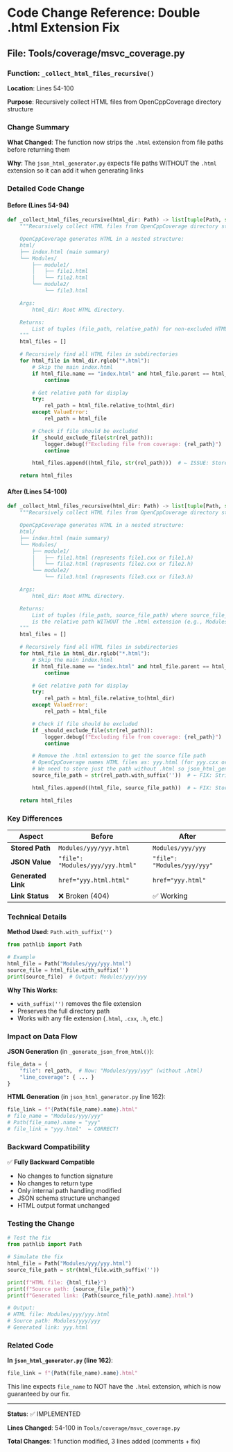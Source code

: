 # Code Change Reference: Double .html Extension Fix

## File: Tools/coverage/msvc_coverage.py

### Function: `_collect_html_files_recursive()`

**Location**: Lines 54-100

**Purpose**: Recursively collect HTML files from OpenCppCoverage directory structure

### Change Summary

**What Changed**: The function now strips the `.html` extension from file paths before returning them

**Why**: The `json_html_generator.py` expects file paths WITHOUT the `.html` extension so it can add it when generating links

### Detailed Code Change

#### Before (Lines 54-94)

```python
def _collect_html_files_recursive(html_dir: Path) -> list[tuple[Path, str]]:
    """Recursively collect HTML files from OpenCppCoverage directory structure.

    OpenCppCoverage generates HTML in a nested structure:
    html/
    ├── index.html (main summary)
    └── Modules/
        ├── module1/
        │   ├── file1.html
        │   └── file2.html
        └── module2/
            └── file3.html

    Args:
        html_dir: Root HTML directory.

    Returns:
        List of tuples (file_path, relative_path) for non-excluded HTML files.
    """
    html_files = []

    # Recursively find all HTML files in subdirectories
    for html_file in html_dir.rglob("*.html"):
        # Skip the main index.html
        if html_file.name == "index.html" and html_file.parent == html_dir:
            continue

        # Get relative path for display
        try:
            rel_path = html_file.relative_to(html_dir)
        except ValueError:
            rel_path = html_file

        # Check if file should be excluded
        if _should_exclude_file(str(rel_path)):
            logger.debug(f"Excluding file from coverage: {rel_path}")
            continue

        html_files.append((html_file, str(rel_path)))  # ← ISSUE: Stores with .html

    return html_files
```

#### After (Lines 54-100)

```python
def _collect_html_files_recursive(html_dir: Path) -> list[tuple[Path, str]]:
    """Recursively collect HTML files from OpenCppCoverage directory structure.

    OpenCppCoverage generates HTML in a nested structure:
    html/
    ├── index.html (main summary)
    └── Modules/
        ├── module1/
        │   ├── file1.html (represents file1.cxx or file1.h)
        │   └── file2.html (represents file2.cxx or file2.h)
        └── module2/
            └── file3.html (represents file3.cxx or file3.h)

    Args:
        html_dir: Root HTML directory.

    Returns:
        List of tuples (file_path, source_file_path) where source_file_path
        is the relative path WITHOUT the .html extension (e.g., Modules/module1/file1).
    """
    html_files = []

    # Recursively find all HTML files in subdirectories
    for html_file in html_dir.rglob("*.html"):
        # Skip the main index.html
        if html_file.name == "index.html" and html_file.parent == html_dir:
            continue

        # Get relative path for display
        try:
            rel_path = html_file.relative_to(html_dir)
        except ValueError:
            rel_path = html_file

        # Check if file should be excluded
        if _should_exclude_file(str(rel_path)):
            logger.debug(f"Excluding file from coverage: {rel_path}")
            continue

        # Remove the .html extension to get the source file path
        # OpenCppCoverage names HTML files as: yyy.html (for yyy.cxx or yyy.h)
        # We need to store just the path without .html so json_html_generator can add it
        source_file_path = str(rel_path.with_suffix(''))  # ← FIX: Strip .html

        html_files.append((html_file, source_file_path))  # ← FIX: Store without .html

    return html_files
```

### Key Differences

| Aspect | Before | After |
|--------|--------|-------|
| **Stored Path** | `Modules/yyy/yyy.html` | `Modules/yyy/yyy` |
| **JSON Value** | `"file": "Modules/yyy/yyy.html"` | `"file": "Modules/yyy/yyy"` |
| **Generated Link** | `href="yyy.html.html"` | `href="yyy.html"` |
| **Link Status** | ❌ Broken (404) | ✅ Working |

### Technical Details

**Method Used**: `Path.with_suffix('')`

```python
from pathlib import Path

# Example
html_file = Path("Modules/yyy/yyy.html")
source_file = html_file.with_suffix('')
print(source_file)  # Output: Modules/yyy/yyy
```

**Why This Works**:
- `with_suffix('')` removes the file extension
- Preserves the full directory path
- Works with any file extension (`.html`, `.cxx`, `.h`, etc.)

### Impact on Data Flow

**JSON Generation** (in `_generate_json_from_html()`):
```python
file_data = {
    "file": rel_path,  # Now: "Modules/yyy/yyy" (without .html)
    "line_coverage": { ... }
}
```

**HTML Generation** (in `json_html_generator.py` line 162):
```python
file_link = f"{Path(file_name).name}.html"
# file_name = "Modules/yyy/yyy"
# Path(file_name).name = "yyy"
# file_link = "yyy.html"  ← CORRECT!
```

### Backward Compatibility

✅ **Fully Backward Compatible**

- No changes to function signature
- No changes to return type
- Only internal path handling modified
- JSON schema structure unchanged
- HTML output format unchanged

### Testing the Change

```python
# Test the fix
from pathlib import Path

# Simulate the fix
html_file = Path("Modules/yyy/yyy.html")
source_file_path = str(html_file.with_suffix(''))

print(f"HTML file: {html_file}")
print(f"Source path: {source_file_path}")
print(f"Generated link: {Path(source_file_path).name}.html")

# Output:
# HTML file: Modules/yyy/yyy.html
# Source path: Modules/yyy/yyy
# Generated link: yyy.html
```

### Related Code

**In `json_html_generator.py` (line 162)**:
```python
file_link = f"{Path(file_name).name}.html"
```

This line expects `file_name` to NOT have the `.html` extension, which is now guaranteed by our fix.

---

**Status**: ✅ IMPLEMENTED

**Lines Changed**: 54-100 in `Tools/coverage/msvc_coverage.py`

**Total Changes**: 1 function modified, 3 lines added (comments + fix)

